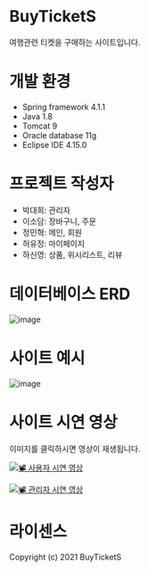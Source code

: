 # BuyTicketS
  여행관련 티켓을 구매하는 사이트입니다. 
# 개발 환경
  * Spring framework 4.1.1 
  * Java 1.8
  * Tomcat 9
  * Oracle database 11g
  * Eclipse IDE 4.15.0
  
# 프로젝트 작성자 
  * 박대희: 관리자
  * 이소담: 장바구니, 주문  
  * 정민혁: 메인, 회원 
  * 허유정: 마이페이지 
  * 하신영: 상품, 위시리스트, 리뷰 
  
# 데이터베이스 ERD
![image](https://user-images.githubusercontent.com/79133602/129891728-41b928eb-3c26-424c-814e-843eab83657a.png)


# 사이트 예시

![image](https://user-images.githubusercontent.com/79133602/129894447-4bae4eb7-4c29-4e07-8f16-cfa26b232baf.png)
# 사이트 시연 영상

이미지를 클릭하시면 영상이 재생됩니다. 

[![📽 사용자 시연 영상](https://img.youtube.com/vi/A9YvcZrhci0/0.jpg)](https://www.youtube.com/watch?v=A9YvcZrhci0)

[![📽 관리자 시연 영상](https://img.youtube.com/vi/5yKkRQyKAZQ/0.jpg)](https://www.youtube.com/watch?v=5yKkRQyKAZQ)

# 라이센스
Copyright (c) 2021 BuyTicketS
